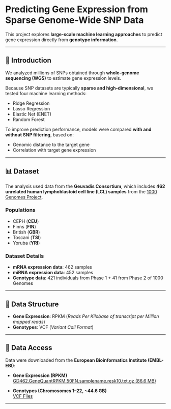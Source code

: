 # Predicting Gene Expression from Sparse Genome-Wide SNP Data  

This project explores **large-scale machine learning approaches** to predict gene expression directly from **genotype information**.  

---

## 📖 Introduction  

We analyzed millions of SNPs obtained through **whole-genome sequencing (WGS)** to estimate gene expression levels.  

Because SNP datasets are typically **sparse and high-dimensional**, we tested four machine learning methods:  
- Ridge Regression  
- Lasso Regression  
- Elastic Net (ENET)  
- Random Forest  

To improve prediction performance, models were compared **with and without SNP filtering**, based on:  
- Genomic distance to the target gene  
- Correlation with target gene expression  

---

## 📊 Dataset  

The analysis used data from the **Geuvadis Consortium**, which includes **462 unrelated human lymphoblastoid cell line (LCL) samples** from the [1000 Genomes Project](https://www.internationalgenome.org/).  

### Populations  
- CEPH (**CEU**)  
- Finns (**FIN**)  
- British (**GBR**)  
- Toscani (**TSI**)  
- Yoruba (**YRI**)  

### Dataset Details  
- **mRNA expression data**: 462 samples  
- **miRNA expression data**: 452 samples  
- **Genotype data**: 421 individuals from Phase 1 + 41 from Phase 2 of 1000 Genomes  

---

## 📂 Data Structure  

- **Gene Expression**: RPKM (*Reads Per Kilobase of transcript per Million mapped reads*)  
- **Genotypes**: VCF (*Variant Call Format*)  

---

## 🔗 Data Access  

Data were downloaded from the **European Bioinformatics Institute (EMBL-EBI)**:  

- **Gene Expression (RPKM)**  
  [GD462.GeneQuantRPKM.50FN.samplename.resk10.txt.gz (86.6 MB)](https://www.ebi.ac.uk/arrayexpress/experiments/E-GEUV-1/files/analysis_results/)  

- **Genotypes (Chromosomes 1–22, ~44.6 GB)**  
  [VCF Files](https://www.ebi.ac.uk/arrayexpress/experiments/E-GEUV-1/files/genotypes/)  

---
